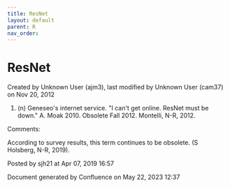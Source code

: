 ```yaml
---
title: ResNet
layout: default
parent: R
nav_order:
---
```


# ResNet

Created by  Unknown User (ajm3), last modified by  Unknown User (cam37) on Nov 20, 2012

1. (n) Geneseo's internet service. &quot;I can't get online. ResNet must be down.&quot; A. Moak 2010. Obsolete Fall 2012. Montelli, N-R, 2012.

Comments:

According to survey results, this term continues to be obsolete. (S Holsberg, N-R, 2019).

Posted by sjh21 at Apr 07, 2019 16:57

Document generated by Confluence on May 22, 2023 12:37



